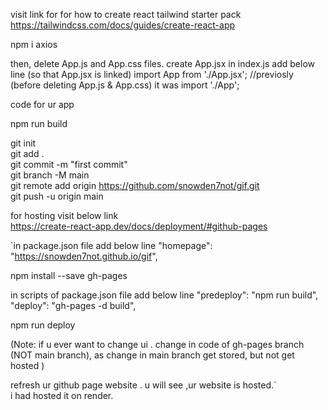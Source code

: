 visit link for for how to create react tailwind starter pack  
https://tailwindcss.com/docs/guides/create-react-app

npm i axios <br />

then, delete App.js and App.css files.
create App.jsx
in index.js add below line (so that App.jsx is linked)
import App from './App.jsx';  //previosly (before deleting App.js & App.css) it was import './App'; 

code for ur app

npm run build <br />

git init <br />
git add . <br />
git commit -m "first commit" <br />
git branch -M main <br />
git remote add origin https://github.com/snowden7not/gif.git <br />
git push -u origin main <br />

for hosting visit below link  
https://create-react-app.dev/docs/deployment/#github-pages

`in package.json file add below line
"homepage": "https://snowden7not.github.io/gif",

npm install --save gh-pages <br />

in scripts of package.json file add below line
"predeploy": "npm run build",
"deploy": "gh-pages -d build",

npm run deploy <br />

(Note: if u ever want to change ui . change in code of gh-pages branch (NOT main branch), as change in main branch get stored, but not get hosted )

refresh ur github page website . u will see ,ur website is hosted.`<br/>
i had hosted it on render.
